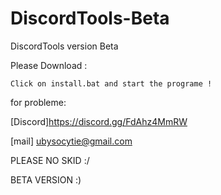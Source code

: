 # DiscordTools-Beta
DiscordTools version Beta

Please Download :

```
Click on install.bat and start the programe !
```

for probleme:

[Discord]https://discord.gg/FdAhz4MmRW

[mail] ubysocytie@gmail.com

PLEASE NO SKID :/

BETA VERSION :)

